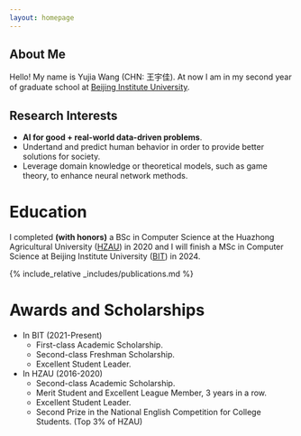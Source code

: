 ```yaml
---
layout: homepage
---
```


## About Me

Hello! My name is Yujia Wang (CHN: 王宇佳). At now I am in my second year of graduate school at [Beijing Institute University](https://english.bit.edu.cn/).  

## Research Interests

- **AI for good + real-world data-driven problems**.
- Undertand and predict human behavior in order to provide better solutions for society.
- Leverage domain knowledge or theoretical models, such as game theory, to enhance neural network methods.

Education
======
I completed **(with honors)** a BSc in Computer Science at the Huazhong Agricultural University ([HZAU](http://www.hzau.edu.cn/en/HOME.htm)) in 2020 and I will finish a MSc in Computer Science at Beijing Institute University ([BIT](https://english.bit.edu.cn/)) in 2024.

{% include_relative _includes/publications.md %}

Awards and Scholarships 
======
- In BIT (2021-Present)
  - First-class Academic Scholarship.
  - Second-class Freshman Scholarship.
  - Excellent Student Leader.
- In HZAU (2016-2020)
  - Second-class Academic Scholarship.
  - Merit Student and Excellent League Member, 3 years in a row. 
  - Excellent Student Leader.
  - Second Prize in the National English Competition for College Students. (Top 3% of HZAU)


<!-- {% include_relative _includes/services.md %} -->
